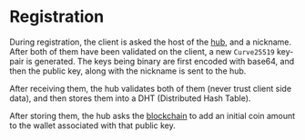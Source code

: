 # Registration

During registration, the client is asked the host of the [hub](https://github.com/lighthouse-p2p/hub), and a nickname. After both of them have been validated on the client, a new `Curve25519` key-pair is generated. The keys being binary are first encoded with base64, and then the public key, along with the nickname is sent to the hub.

After receiving them, the hub validates both of them (never trust client side data), and then stores them into a DHT (Distributed Hash Table).

After storing them, the hub asks the [blockchain](./blockchain.md) to add an initial coin amount to the wallet associated with that public key.
